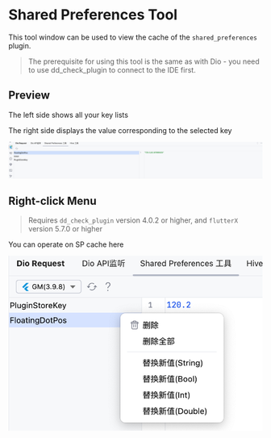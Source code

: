 # Shared Preferences Tool

This tool window can be used to view the cache of the `shared_preferences` plugin.

> The prerequisite for using this tool is the same as with Dio - you need to use dd_check_plugin to connect to the IDE first.

## Preview

The left side shows all your key lists

The right side displays the value corresponding to the selected key

![_sp_main.png](../../assets/images/_sp_main.png)

## Right-click Menu

> Requires `dd_check_plugin` version 4.0.2 or higher, and `flutterX` version 5.7.0 or higher

You can operate on SP cache here

![f9eec0d177a511a1333ac284043f2246.png](../../assets/images/f9eec0d177a511a1333ac284043f2246.png)